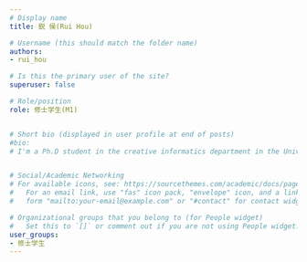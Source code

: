 ```yaml
---
# Display name
title: 鋭 侯(Rui Hou)

# Username (this should match the folder name)
authors: 
- rui_hou

# Is this the primary user of the site?
superuser: false

# Role/position
role: 修士学生(M1)


# Short bio (displayed in user profile at end of posts)
#bio: 
# I'm a Ph.D student in the creative informatics department in the University of Tokyo


# Social/Academic Networking
# For available icons, see: https://sourcethemes.com/academic/docs/page-builder/#icons
#   For an email link, use "fas" icon pack, "envelope" icon, and a link in the
#   form "mailto:your-email@example.com" or "#contact" for contact widget.

# Organizational groups that you belong to (for People widget)
#   Set this to `[]` or comment out if you are not using People widget.
user_groups:
- 修士学生
---
```



